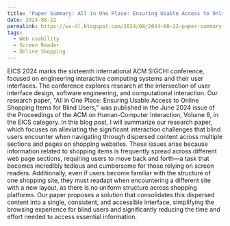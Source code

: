 ```yaml
---
title: 'Paper Summary: All in One Place: Ensuring Usable Access to Online Shopping Items for Blind Users'
date: 2024-08-22
permalink: https://ws-dl.blogspot.com/2024/08/2024-08-22-paper-summary-all-in-one.html
tags:
  - Web usability
  - Screen Reader
  - Online Shopping
---
```


EICS 2024 marks the sixteenth international ACM SIGCHI conference, focused on engineering interactive computing systems and their user interfaces. The conference explores research at the intersection of user interface design, software engineering, and computational interaction. Our research paper, "All in One Place: Ensuring Usable Access to Online Shopping Items for Blind Users," was published in the June 2024 issue of the Proceedings of the ACM on Human-Computer Interaction, Volume 8, in the EICS category. In this blog post, I will summarize our research paper, which focuses on alleviating the significant interaction challenges that blind users encounter when navigating through dispersed content across multiple sections and pages on shopping websites. These issues arise because information related to shopping items is frequently spread across different web page sections, requiring users to move back and forth—a task that becomes incredibly tedious and cumbersome for those relying on screen readers. Additionally, even if users become familiar with the structure of one shopping site, they must readapt when encountering a different site with a new layout, as there is no uniform structure across shopping platforms. Our paper proposes a solution that consolidates this dispersed content into a single, consistent, and accessible interface, simplifying the browsing experience for blind users and significantly reducing the time and effort needed to access essential information.

